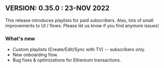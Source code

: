 ## VERSION: 0.35.0 : 23-NOV 2022

This release introduces playlists for paid subscribers. Also, lots of small improvements to UI / flows. Please let us know if you find anymore issues!

### What's new
- Custom playlists (Create/Edit/Sync with TV) -- subscribers only.
- New onboarding flow.
- Bug fixes & optimizations for Ethereum transactions.
